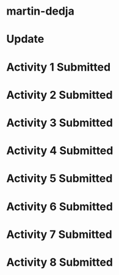 # martin-dedja

# Update

# Activity 1 Submitted

# Activity 2 Submitted

# Activity 3 Submitted

# Activity 4 Submitted

# Activity 5 Submitted

# Activity 6 Submitted

# Activity 7 Submitted

# Activity 8 Submitted

